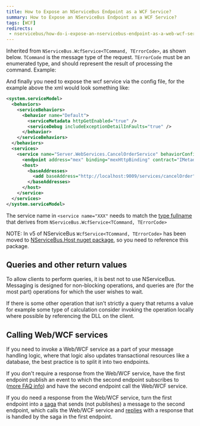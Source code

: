 ```yaml
---
title: How to Expose an NServiceBus Endpoint as a WCF Service?
summary: How to Expose an NServiceBus Endpoint as a WCF Service?
tags: [WCF]
redirects:
 - nservicebus/how-do-i-expose-an-nservicebus-endpoint-as-a-web-wcf-service
---
```


Inherited from `NServiceBus.WcfService<TCommand, TErrorCode>`, as shown below. `TCommand` is the message type of the request. `TErrorCode` must be an enumerated type, and should represent the result of processing the command. Example:

<!-- import ExposeWCFService -->

And finally you need to expose the wcf service via the config file, for the example above the xml would look something like:

```xml
<system.serviceModel>
  <behaviors>
    <serviceBehaviors>
      <behavior name="Default">
        <serviceMetadata httpGetEnabled="true" />
        <serviceDebug includeExceptionDetailInFaults="true" />
      </behavior>
    </serviceBehaviors>
  </behaviors>
  <services>
    <service name="Server.WebServices.CancelOrderService" behaviorConfiguration="Default">
      <endpoint address="mex" binding="mexHttpBinding" contract="IMetadataExchange" />
      <host>
        <baseAddresses>
          <add baseAddress="http://localhost:9009/services/cancelOrder" />
        </baseAddresses>
      </host>
    </service>
  </services>
</system.serviceModel>
```

The service name in `<service name="XXX"` needs to match the [type fullname](https://msdn.microsoft.com/en-us/library/system.type.fullname.aspx) that derives from `NServiceBus.WcfService<TCommand, TErrorCode>`

NOTE: In v5 of NServiceBus `WcfService<TCommand, TErrorCode>` has been moved to [NServiceBus.Host nuget package](http://www.nuget.org/packages/NServiceBus.Host), so you need to reference this package.

## Queries and other return values

To allow clients to perform queries, it is best not to use NServiceBus. Messaging is designed for non-blocking operations, and queries are (for the most part) operations for which the user wishes to wait.

If there is some other operation that isn't strictly a query that returns a value for example some type of calculation consider invoking the operation locally where possible by referencing the DLL on the client.

## Calling Web/WCF services

If you need to invoke a Web/WCF service as a part of your message handling logic, where that logic also updates transactional resources like a database, the best practice is to split it into two endpoints.

If you don't require a response from the Web/WCF service, have the first endpoint publish an event to which the second endpoint subscribes to
([more FAQ info](/nservicebus/messaging/publish-subscribe/)) and have the second endpoint call the Web/WCF service.

If you do need a response from the Web/WCF service, turn the first endpoint into a [saga](/nservicebus/sagas/) that sends (not publishes) a message to the second endpoint, which calls the Web/WCF service and [replies](/nservicebus/messaging/reply-to-a-message.md) with a response that is handled by the saga in the first endpoint.

